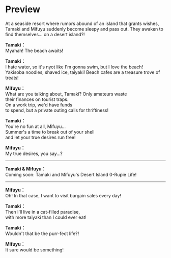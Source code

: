 # Preview
At a seaside resort where rumors abound of an island that grants wishes, Tamaki and Mifuyu suddenly become sleepy and pass out. They awaken to find themselves... on a desert island?!
  
**Tamaki：**  
Myahah! The beach awaits!  
  
**Tamaki：**  
I hate water, so it's nyot like I'm gonna swim, but I love the beach!  
Yakisoba noodles, shaved ice, taiyaki! Beach cafes are a treasure trove of treats!  
  
**Mifuyu：**  
What are you talking about, Tamaki? Only amateurs waste  
their finances on tourist traps.  
 On a work trip, we'd have funds  
to spend, but a private outing calls for thriftiness!  
  
**Tamaki：**  
You're no fun at all, Mifuyu...  
Summer's a time to break out of your shell  
and let your true desires run free!  
  
**Mifuyu：**  
My true desires, you say...?  
  

---  
  
**Tamaki & Mifuyu：**  
Coming soon: Tamaki and Mifuyu's Desert Island 0-Rupie Life!  
  

---  
  
**Mifuyu：**  
Oh! In that case, I want to visit bargain sales every day!  
  
**Tamaki：**  
Then I'll live in a cat-filled paradise,  
with more taiyaki than I could ever eat!  
  
**Tamaki：**  
Wouldn't that be the purr-fect life?!  
  
**Mifuyu：**  
It sure would be something!  
